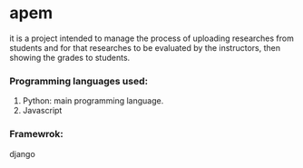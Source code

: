 # apem
it is a project intended to manage the process of uploading researches from students and for that researches to be evaluated by the instructors, then showing the grades to students.
### Programming languages used:
1. Python: main programming language.
2. Javascript
### Framewrok:
django

